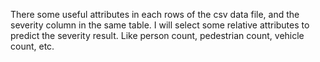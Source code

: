 There some useful attributes in each rows of the csv data file, and the severity column in the same table.
I will select some relative attributes to predict the severity result. Like person count, pedestrian count, vehicle count, etc.